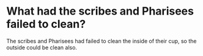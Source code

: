 # What had the scribes and Pharisees failed to clean?

The scribes and Pharisees had failed to clean the inside of their cup, so the outside could be clean also.
